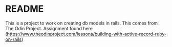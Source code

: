 # README

This is a project to work on creating db models in rails.  This comes from The Odin Project. Assignment found here (https://www.theodinproject.com/lessons/building-with-active-record-ruby-on-rails)